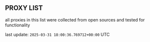 ## PROXY LIST

all proxies in this list were collected from open sources and tested for functionality

last update: `2025-03-31 18:00:36.769712+00:00` UTC